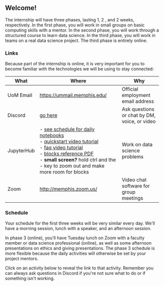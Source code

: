 ## Welcome!

The internship will have three phases, lasting 1, 2 , and 2 weeks, respectively.
In the first phase, you will work in small groups on basic computing skills with a mentor.
In the second phase, you will work through a structured course to learn data science.
In the third  phase, you will work in teams on a real data science project. The third phase is entirely online.

### Links

Because part of the internship is online, it is very important for you to become familiar with the technologies we will be using to stay connected:

| What           | Where                                                                                           | Why                                                                   |
|----------------|-------------------------------------------------------------------------------------------------|-----------------------------------------------------------------------|
| UoM Email | <https://ummail.memphis.edu/>                                                                     | Official employment email address                        |
| Discord          | [go here](https://discord.gg/8AfWKyay) | Ask questions or chat by DM, voice, or video |
| JupyterHub     | - [see schedule for daily notebooks](#schedule)<br>- [quickstart video tutorial](https://youtu.be/ovCJln08mG8?vq=hd720)<br>- [faq video tutorial](video-tutorial-index.html)<br>- [blocks reference PDF](https://blogs.memphis.edu/aolney/files/2021/06/Reference.pdf)<br>- **small screen?** hold ctrl and the - key to zoom out and make more room for blocks     | Work on data science problems                  |
| Zoom           | <http://memphis.zoom.us/>                                                                         | Video chat software for group meetings                   |

### Schedule

Your schedule for the first three weeks will be very similar every day.
We'll have a morning session, lunch with a speaker, and an afternoon session.

In phase 3 (online), you'll have Tuesday lunch on Zoom with a faculty member or data science professional (online), as well as some afternoon presentations on ethics and giving presentations.
The phase 3 schedule is more flexible because the daily activities will otherwise be set by your project mentors.

Click on an activity below to reveal the link to that activity.
Remember you can always ask questions in Discord if you're not sure what to do or if something isn't working. 

<object data="https://calendar.google.com/calendar/embed?src=06b3df28457c0a84d12695981f17cfafd66a79682d2a7d313cd5a423a9d4658e%40group.calendar.google.com&ctz=America%2FChicago&amp;mode=AGENDA&dates=20250602%2F20250703" width="576" height="432"></object>
